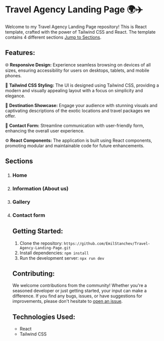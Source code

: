 # Travel Agency Landing Page 🌍✈️

Welcome to my Travel Agency Landing Page repository! This is React template, crafted with the power of Tailwind CSS and React. The template contains 4 different sections [Jump to Sections](#sections).  

## Features:

🌐 **Responsive Design:** Experience seamless browsing on devices of all sizes, ensuring accessibility for users on desktops, tablets, and mobile phones.

🎨 **Tailwind CSS Styling:** The UI is designed using Tailwind CSS, providing a modern and visually appealing layout with a focus on simplicity and elegance.

💼 **Destination Showcase:** Engage your audience with stunning visuals and captivating descriptions of the exotic locations and travel packages we offer.

📱 **Contact Form:** Streamline communication with user-friendly form, enhancing the overall user experience.

⚙️ **React Components:** The application is built using React components, promoting modular and maintainable code for future enhancements.

## Sections
<ol>
<li><h3>Home</h3></li>
<li><h3>Information (About us)</h3></li>
<li><h3>Gallery</h3></li>
<li><h3>Contact form</h3></li>

## Getting Started:

1. Clone the repository: `https://github.com/EmilStanchev/Travel-Agency-Landing-Page.git`
2. Install dependencies: `npm install`
3. Run the development server: `npx run dev`

## Contributing:

We welcome contributions from the community! Whether you're a seasoned developer or just getting started, your input can make a difference. If you find any bugs, issues, or have suggestions for improvements, please don't hesitate to [open an issue](https://github.com/EmilStanchev/travel-agency-landing-page/issues). 

## Technologies Used:

- React
- Tailwind CSS

